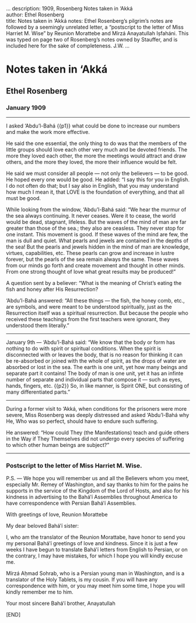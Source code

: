 ...
description: 1909, Rosenberg Notes taken in ‘Akká  
author: Ethel Rosenberg  
title: Notes taken in ‘Akká 
notes: Ethel Rosenberg’s pilgrim’s notes are followed by a seemingly unrelated letter,
a “postscript to the letter of Miss Harriet M. Wise” by Reunion Morattebe and
Mírzá Anayatullah Iṣfaháni. This was typed on page two of Rosenberg’s notes
owned by Stauffer, and is included here for the sake of completeness. J.W.
...


# Notes taken in ‘Akká  
## Ethel Rosenberg  
### January 1909 

------

I asked ‘Abdu’l-Bahá {{p1}} what could be done to increase our numbers and make the work more effective.   

He said the one essential, the only thing to do was that the members of the little groups should love each other very much and be devoted friends. The more they loved each other, the more the meetings would attract and draw others, and the more they loved, the more their influence would be felt.   

He said we must consider all people — not only the believers — to be good. He hoped every one would be good. He added: “I say this for you in English. I do not often do that; but I say also in English, that you may understand how much I mean it, that LOVE is the foundation of everything, and that all must be good.   

While looking from the window, ‘Abdu’l-Bahá said: “We hear the murmur of the sea always continuing. It never ceases. Were it to cease, the world would be dead, stagnant, lifeless. But the waves of the mind of man are far greater than those of the sea.; they also are ceasless. They never stop for one instant. This movement is good. If these waves of the mind are few, the man is dull and quiet. What pearls and jewels are contained in the depths of the sea! But the pearls and jewels hidden in the mind of man are knowledge, virtues, capabilities, etc. These pearls can grow and increase in lustre forever, but the pearls of the sea remain always the same. These waves from our minds go forth and create movement and thought in other minds. From one strong thought of love what great results may be produced!”   

A question sent by a believer: “What is the meaning of Christ’s eating the fish and honey after His Resurrection?   

‘Abdu’l-Bahá answered: “All these things — the fish, the honey comb, etc., are symbols, and were meant to be understood spiritually, just as the Resurrection itself was a spiritual resurrection. But because the people who received these teachings from the first teachers were ignorant, they understood them literally.”   

------

January 9th — ‘Abdu’l-Bahá said: “We know that the body or form has nothing to do with spirit or spiritual conditions. When the spirit is disconnected with or leaves the body, that is no reason for thinking it can be re-absorbed or joined with the whole of spirit, as the drops of water are absorbed or lost in the sea. The earth is one unit, yet how many beings and separate part it contains! The body of man is one unit, yet it has an infinte number of separate and individual parts that compose it — such as eyes, hands, fingers, etc. {{p2}} So, in like manner, is Spirit ONE, but consisting of many differentiated parts.”   

------

During a former visit to ‘Akká, when conditions for the prisoners were more severe, Miss Rosenberg was deeply distressed and asked ‘Abdu’l-Bahá why He, Who was so perfect, should have to endure such suffering.   

He answered: “How could They (the Manifestations) teach and guide others in the Way if They Themselves did not undergo every species of suffering to which other human beings are subject?”   

------

###  Postscript to the letter of Miss Harriet M. Wise. 

P.S. — We hope you will remember us and all the Believers whom you meet, especially Mr. Remey of Washington, and say thanks to him for the pains he supports in the service of the Kingdom of the Lord of Hosts, and also for his kindness in advertising to the Bahá’í Assemblies throughout America to have correspondence with Persian Bahá’í Assemblies.   

With greetings of love,
Reunion Morattebe   

My dear beloved Bahá’í sister:   

I, who am the translator of the Reunion Morattabe, have honor to send you my personal Bahá’í greetings of love and kindness. Since it is just a few weeks I have begun to translate Bahá’í letters from English to Persian, or on the contrary, I may have mistakes, for which I hope you will kindly excuse me.   

Mírzá Aḥmad Sohrab, who is a Persian young man in Washington, and is a translator of the Holy Tablets, is my cousin. If you will have any correspondence with him, or you may meet him some time, I hope you will kindly remember me to him.   

Your most sincere Bahá’í brother,
Anayatullah   

[END]

